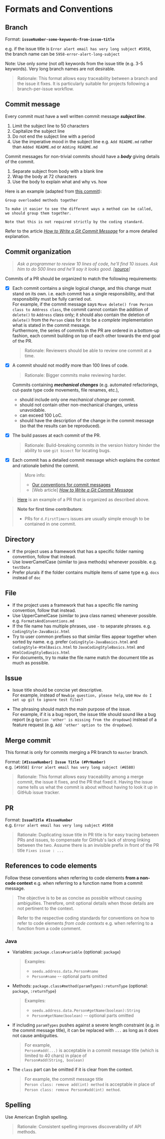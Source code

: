 # Formats and Conventions

## Branch

Format: **`issueNumber-some-keywords-from-issue-title`**

e.g. if the issue title is `Error alert email has very long subject #5958`, <br>
the branch name can be `5958-error-alert-long-subject`

Note: Use only _some_ (not _all_) keywords from the issue title (e.g. 3-5 keywords). Very long branch names 
are not desirable.

> Rationale: This format allows easy traceability between a branch and the issue it fixes. 
> It is particularly suitable for projects following a branch-per-issue workflow.

## Commit message

Every commit must have a well written commit message _**subject line**_.
 
1. Limit the subject line to 50 characters
1. Capitalize the subject line
1. Do not end the subject line with a period
1. Use the imperative mood in the subject line
   e.g. `Add README.md` rather than `Added README.md` or `Adding README.md`

Commit messages for non-trivial commits should have a _**body**_ giving details of the commit.
 
1. Separate subject from body with a blank line
1. Wrap the body at 72 characters
1. Use the body to explain what and why vs. how

Here is an example (adapted from [this commit](https://github.com/CS2103AUG2016-T11-C4/main/pull/2/commits/5c5b12d1a75c4a73a8330bfd05e406233694ffa3)):
 
 ```
 Group overloaded methods together
 
 To make it easier to see the different ways a method can be called, 
 we should group them together.
 
 Note that this is not required strictly by the coding standard.
 ```
  
Refer to the article _[How to Write a Git Commit Message](http://chris.beams.io/posts/git-commit/)_ for a more detailed explanation.

## Commit organization

> _Ask a programmer to review 10 lines of code, he'll find 10 issues. Ask him to do 500 lines and he'll say it 
> looks good. [[source](https://twitter.com/girayozil/status/306836785739210752)]_

Commits of a PR should be organized to match the following requirements:

- [x] Each commit contains a single logical change, and this change must stand on its own. 
  i.e. each commit has a single responsibility, and that responsibility must be fully carried out.<br>
  For example, if the commit message says `Move delete() from Person class to Address class`, the commit cannot 
  contain the addition of `delete()` to `Address` class only; it should also contain the deletion of `delete()` from
  the `Person` class for it to be a _complete_ implementation what is stated in the commit message. <br>
  Furthermore, the series of commits in the PR are ordered in a bottom-up fashion, each commit building 
  on top of each other towards the end goal of the PR.
  
  > Rationale: Reviewers should be able to review one commit at a time.
  
- [x] A commit should not modify more than 100 lines of code. 
  
  > Rationale: Bigger commits make reviewing harder.

  Commits containing _**mechanical changes**_ (e.g. automated refactorings, cut-paste type code movements, 
  file renames, etc.),

    * should include only one _mechanical change_  per commit.
    * should not contain other non-mechanical changes, unless unavoidable.
    * can exceed 100 LoC.
    * should have the description of the change in the commit message (so that the results can be reproduced). 
  
- [x] The build passes at each commit of the PR.

  > Rationale: Build-breaking commits in the version history hinder the ability to use `git bisect` for locating bugs.

- [x] Each commit has a detailed commit message which explains the context and rationale behind the commit. 
  
  > More info: 
  > 
  > * [Our conventions for commit messages](#commit-message)
  > * [Web article] _[How to Write a Git Commit Message](http://chris.beams.io/posts/git-commit/)_ 

<p>

> [Here](https://github.com/se-edu/addressbook-level4/pull/237) is an example of a PR that is organized 
> as described above.

<p>

> **Note for first time contributors**:
> 
> * PRs for `d.FirstTimers` issues are usually simple enough to be contained in one commit. 
  
## Directory

* If the project uses a framework that has a specific folder naming convention, follow that instead.
* Use lowerCamelCase (similar to java methods) whenever possible. e.g. `testData`
* Prefer plurals if the folder contains multiple items of same type e.g. `docs` instead of `doc`

## File

* If the project uses a framework that has a specific file naming convention, follow that instead.
* Use UpperCamelCase (similar to java class names) whenever possible. e.g. `FormatsAndConventions.md`
* If the file name has multiple phrases, use `-` to separate phrases. e.g. `CodingStyle-JavaBasic.html`
* Try to user common prefixes so that similar files appear together when sorted by name. 
  e.g. prefer `CodingStyle-JavaBasics.html` and `CodingStyle-HtmlBasics.html` to 
  `JavaCodingStyleBasics.html` and `HtmlCodingStyleBasics.html`
* For documents, try to make the file name match the document title as much as possible.

## Issue

* Issue title should be concise yet descriptive.<br>
  For example, instead of `Newbie question, please help`, use `How do I set up git to ignore test files?`

* The phrasing should match the main purpose of the issue.<br>
  For example, if it is a bug report, the issue title should sound like a bug report 
  (e.g `Option 'other' is missing from the dropdown`) instead of a feature request 
  (e.g. `Add 'other' option to the dropdown`).

## Merge commit

This format is only for commits merging a PR branch to `master` branch.

Format: **`[#IssueNumber] Issue Title (#PrNumber)`** <br>
e.g. `[#5958] Error alert email has very long subject (#6580)`

> Rationale: This format allows easy traceability among a merge commit, the issue it fixes, and the PR that fixed it. 
> Having the issue name tells us what the commit is about without having to look it up in GitHub issue tracker.

## PR

Format: **`IssueTitle #IssueNumber`** <br>
e.g. `Error alert email has very long subject #5958`

> Rationale: Duplicating issue title in PR title is for easy tracing between PRs and issues, 
> to compensate for GitHub's lack of strong linking between the two.
> Assume there is an invisible prefix in front of the PR title `Fixes issue : ...`

## References to code elements

Follow these conventions when referring to code elements **from a non-code context** e.g. when referring to a function 
name from a commit message.

> The objective is to be as concise as possible without causing ambiguities. Therefore, omit optional details when
> those details are not pertinent to the context.

<p>

> Refer to the respective coding standards for conventions on how to refer to code elements _from code contexts_ 
> e.g. when referring to a function from a code comment. 

### Java

* Variables: `package.class#variable` (optional: `package`)

  > Examples:
  > 
  > * `seedu.address.data.Person#name`
  > * `Person#name`  -- optional parts omitted

* Methods: `package.class#method(paramTypes):returnType` (optional: `package`, `:returnType`)

  > Examples:
  >
  > * `seedu.address.data.Person#getName(boolean):String`
  > * `Person#getName(boolean)` -- optional parts omitted

* If including `paramTypes` pushes against a severe length constraint (e.g. in the commit message title),
  it can be replaced with `...` as long as it does not cause ambiguities. 

  > For example, <br>
  > `Person#add(...)` is acceptable in a commit message title (which is limited to 40 chars) in place of<br>
  > `Person#add(String, boolean)`

* The `class` part can be omitted if it is clear from the context. 

  > For example, the commit message title<br> 
  > `Person class: remove add(int) method` is acceptable in place of <br>
  > `Person class: remove Person#add(int) method`.

## Spelling

Use American English spelling.

> Rationale: Consistent spelling improves discoverability of API methods.